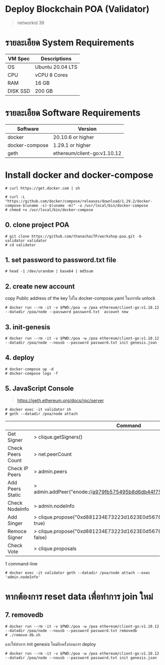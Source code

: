 # Deploy Blockchain POA (Validator)
> networkid 39

# รายละเอียด System Requirements
|VM Spec  | Descriptions     |
|---------|------------------|
|OS       | Ubuntu 20.04 LTS |
|CPU      |vCPU 8 Cores      |
|RAM      |16 GB             |
|DISK SSD | 200 GB           |

# รายละเอียด Software Requirements
| Software      | Version           |
|---------------|-------------------|
|docker         | 20.10.6 or higher |
|docker-compose | 1.29.1 or higher  |
|geth  | ethereum/client-go:v1.10.12 |

# Install docker and docker-compose
```
# curl https://get.docker.com | sh

# curl -L "https://github.com/docker/compose/releases/download/1.29.2/docker-compose-$(uname -s)-$(uname -m)" -o /usr/local/bin/docker-compose
# chmod +x /usr/local/bin/docker-compose
```
## 0. clone project POA
```
# git clone https://github.com/thanachaiTP/workshop-poa.git -b validator validator
# cd validator
```

## 1. set password to password.txt file
```
# head -1 /dev/urandom | base64 | md5sum
```

## 2. create new account
copy Public address of the key ใส่ใน docker-compose.yaml ในบรรทัด unlock
```
# docker run --rm -it -v $PWD:/poa -w /poa ethereum/client-go:v1.10.12 --datadir /poa/node --password password.txt  account new
```

## 3. init-genesis
```
# docker run --rm -it -v $PWD:/poa -w /poa ethereum/client-go:v1.10.12 --datadir /poa/node --nousb --password password.txt init genesis.json
```


## 4. deploy
```
# docker-compose up -d
# docker-compose logs -f
```

## 5. JavaScript Console

> https://geth.ethereum.org/docs/rpc/server

```
# docker exec -it validator sh
# geth --datadir /poa/node attach
```

|                   |                   Command                                             |
|-------------------|-----------------------------------------------------------------------|
|Get Signer         | > clique.getSigners()                                                 |
|Check Peers Count  | > net.peerCount                                                       |
|Check IP Peers     | > admin.peers                                                         |
|Add Peers Static   | > admin.addPeer("enode://a979fb575495b8d6db44f75@52.16.188.185:30303")|
|Check NodeInfo     | > admin.nodeInfo                                                      |
|Add Singer         | > clique.propose("0xd881234E73223d1623E0d56789942eA1c0B67890", true)  |
|Remoce Signer      | > clique.propose("0xd881234E73223d1623E0d56789942eA1c0B67890", false) |
|Check Vote         | > clique.proposals                                                    |

1 command-line
```
# docker exec -it validator geth --datadir /poa/node attach --exec 'admin.nodeInfo'
```
# หากต้องการ reset data เพื่อทำการ join ใหม่
## 7. removedb
```
# docker run --rm -it -v $PWD:/poa -w /poa ethereum/client-go:v1.10.12 --datadir /poa/node --nousb --password password.txt removedb
# ./remove-db.sh
```
และให้ทำการ init genesis ใหม่อีกครั้งก่อนการ deploy
```
# docker run --rm -it -v $PWD:/poa -w /poa ethereum/client-go:v1.10.12 --datadir /poa/node --nousb --password password.txt init genesis.json
```

